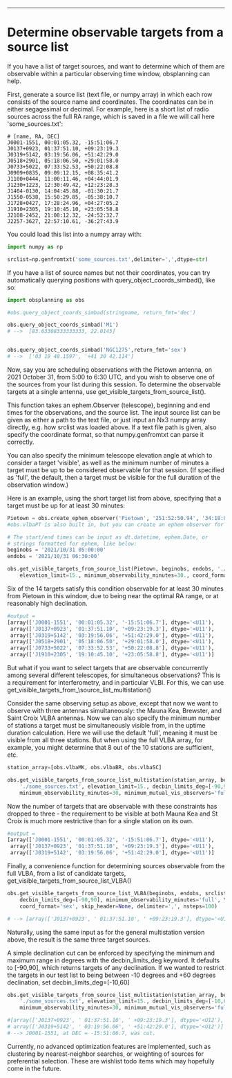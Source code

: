-----------------------

# Determine observable targets from a source list

If you have a list of target sources, and want to determine which of them are observable within a particular observing time window, obsplanning can help.

First, generate a source list (text file, or numpy array) in which each row consists of the source name and coordinates. The coordinates can be in either segagesimal or decimal. For example, here is a short list of radio sources across the full RA range, which is saved in a file we will call here 'some_sources.txt': 
```
# [name, RA, DEC]
J0001-1551, 00:01:05.32, -15:51:06.7
J0137+0923, 01:37:51.10, +09:23:19.3
J0319+5142, 03:19:56.06, +51:42:29.0
J0518+2901, 05:18:06.50, +29:01:58.0
J0733+5022, 07:33:52.53, +50:22:08.8
J0909+0835, 09:09:12.15, +08:35:41.2
J1100+0444, 11:00:11.46, +04:44:01.9
J1230+1223, 12:30:49.42, +12:23:28.3
J1404-0130, 14:04:45.88, -01:30:21.7
J1550-0538, 15:50:29.85, -05:38:10.7
J1728+0427, 17:28:24.96, +04:27:05.2
J1910+2305, 19:10:45.10, +23:05:58.8
J2108-2452, 21:08:12.32, -24:52:32.7
J2257-3627, 22:57:10.61, -36:27:43.9
```

You could load this list into a numpy array with:
```python
import numpy as np

srclist=np.genfromtxt('some_sources.txt',delimiter=',',dtype=str)
```


If you have a list of source names but not their coordinates, you can try automatically querying positions with query\_object\_coords\_simbad(), like so:
```python
import obsplanning as obs

#obs.query_object_coords_simbad(stringname, return_fmt='dec')

obs.query_object_coords_simbad('M1')
# -->  [83.63308333333333, 22.0145]


obs.query_object_coords_simbad('NGC1275',return_fmt='sex')
# -->  ['03 19 48.1597', '+41 30 42.114']
```


Now, say you are scheduling observations with the Pietown antenna, on 2021 October 31, from 5:00 to 6:30 UTC, and you wish to observe one of the sources from your list during this session.  To determine the observable targets at a single antenna, use get\_visible\_targets\_from\_source\_list().  

This function takes an ephem.Observer (telescope),  beginning and end times for the observations, and the source list.  The input source list can be given as either a path to the text file, or just input an Nx3 numpy array directly, e.g. how srclist was loaded above. If a text file path is given, also specify the coordinate format, so that numpy.genfromtxt can parse it correctly. 

You can also specify the minimum telescope elevation angle at which to consider a target 'visible', as well as the minimum number of minutes a target must be up to be considered observable for that session. (If specified as 'full', the default, then a target must be visible for the full duration of the observation window.)  

Here is an example, using the short target list from above, specifying that a target must be up for at least 30 minutes:
```python
Pietown = obs.create_ephem_observer('Pietown', '251:52:50.94', '34:18:03.61', 2365) 
#obs.vlbaPT is also built in, but you can create an ephem observer for any station like above

# The start/end times can be input as dt.datetime, ephem.Date, or 
# strings formatted for ephem, like below:
beginobs = '2021/10/31 05:00:00'
endobs = '2021/10/31 06:30:00'

obs.get_visible_targets_from_source_list(Pietown, beginobs, endobs, './some_sources.txt', \
    elevation_limit=15., minimum_observability_minutes=30., coord_format='sexagesimal')

```

Six of the 14 targets satisfy this condition observable for at least 30 minutes from Pietown in this window, due to being near the optimal RA range, or at reasonably high declination.
```python
#output = 
[array(['J0001-1551', '00:01:05.32', '-15:51:06.7'], dtype='<U11'),
 array(['J0137+0923', '01:37:51.10', '+09:23:19.3'], dtype='<U11'),
 array(['J0319+5142', '03:19:56.06', '+51:42:29.0'], dtype='<U11'),
 array(['J0518+2901', '05:18:06.50', '+29:01:58.0'], dtype='<U11'),
 array(['J0733+5022', '07:33:52.53', '+50:22:08.8'], dtype='<U11'),
 array(['J1910+2305', '19:10:45.10', '+23:05:58.8'], dtype='<U11')]
```


But what if you want to select targets that are observable concurrently among several different telescopes, for simultaneous observations?  This is a requirement for interferometry, and in particular VLBI.  For this, we can use  get\_visible\_targets\_from_\source\_list\_multistation()

Consider the same observing setup as above, except that now we want to observe with three antennas simultaneously: the Mauna Kea, Brewster, and Saint Croix VLBA antennas.  Now we can also specify the minimum number of stations a target must be simultaneously visible from, in the uptime duration calculation. Here we will use the default 'full', meaning it must be visible from all three stations.  But when using the full VLBA array, for example, you might determine that 8 out of the 10 stations are sufficient, etc.   
```python
station_array=[obs.vlbaMK, obs.vlbaBR, obs.vlbaSC]

obs.get_visible_targets_from_source_list_multistation(station_array, beginobs, endobs,  \
    './some_sources.txt', elevation_limit=15., decbin_limits_deg=[-90,90], \
    minimum_observability_minutes=30, minimum_mutual_vis_observers='full', coord_format='sex')

```

Now the number of targets that are observable with these constraints has dropped to three - the requirement to be visible at both Mauna Kea and St Croix is much more restrictive than for a single station on its own.
```python
#output = 
[array(['J0001-1551', '00:01:05.32', '-15:51:06.7'], dtype='<U11'),
 array(['J0137+0923', '01:37:51.10', '+09:23:19.3'], dtype='<U11'),
 array(['J0319+5142', '03:19:56.06', '+51:42:29.0'], dtype='<U11')]

```



Finally, a convenience function for determining sources observable from the full VLBA, from a list of candidate targets,   get\_visible\_targets\_from\_source\_list\_VLBA()
```python
obs.get_visible_targets_from_source_list_VLBA(beginobs, endobs, srclist, elevation_limit=15., \
    decbin_limits_deg=[-90,90], minimum_observability_minutes='full', \minimum_mutual_vis_observers='full', \ 
    coord_format='sex', skip_header=None, delimiter=',', nsteps=100)

# --> [array(['J0137+0923', ' 01:37:51.10', ' +09:23:19.3'], dtype='<U12')]
```

Naturally, using the same input as for the general multistation version above, the result is the same three target sources.



A simple declination cut can be enforced by specifying the minimum and maximum range in degrees with the decbin\_limits\_deg keyword.  It defaults to \[-90,90\], which returns targets of any declination.  If we wanted to restrict the targets in our test list to being between -10 degrees and +60 degrees declination, set decbin\_limits\_deg=\[-10,60\]
```python
obs.get_visible_targets_from_source_list_multistation(station_array, beginobs, endobs,  \
    './some_sources.txt', elevation_limit=15., decbin_limits_deg=[-10,60], \
    minimum_observability_minutes=30, minimum_mutual_vis_observers='full', coord_format='sex')

#[array(['J0137+0923', ' 01:37:51.10', ' +09:23:19.3'], dtype='<U12'),
# array(['J0319+5142', ' 03:19:56.06', ' +51:42:29.0'], dtype='<U12')]
# --> J0001-1551, at DEC = -15:51:06.7, was cut.
```

Currently, no advanced optimization features are implemented, such as clustering by nearest-neighbor searches, or weighting of sources for preferential selection.  These are wishlist todo items which may hopefully come in the future.   




